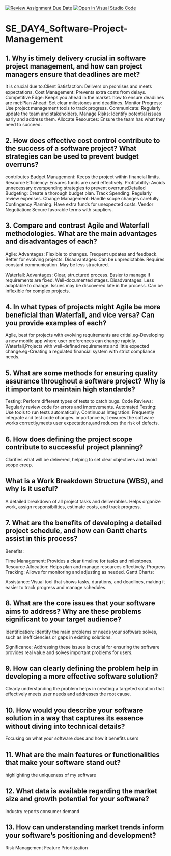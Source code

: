 [![Review Assignment Due Date](https://classroom.github.com/assets/deadline-readme-button-22041afd0340ce965d47ae6ef1cefeee28c7c493a6346c4f15d667ab976d596c.svg)](https://classroom.github.com/a/9pw6JKcu)
[![Open in Visual Studio Code](https://classroom.github.com/assets/open-in-vscode-2e0aaae1b6195c2367325f4f02e2d04e9abb55f0b24a779b69b11b9e10269abc.svg)](https://classroom.github.com/online_ide?assignment_repo_id=15644611&assignment_repo_type=AssignmentRepo)
# SE_DAY4_Software-Project-Management
## 1. Why is timely delivery crucial in software project management, and how can project managers ensure that deadlines are met?
It is crucial due to:Client Satisfaction: Delivers on promises and meets expectations.
Cost Management: Prevents extra costs from delays.
Competitive Edge: Keeps you ahead in the market.
how to ensure deadlines are met:Plan Ahead: Set clear milestones and deadlines.
Monitor Progress: Use project management tools to track progress.
Communicate: Regularly update the team and stakeholders.
Manage Risks: Identify potential issues early and address them.
Allocate Resources: Ensure the team has what they need to succeed.
## 2. How does effective cost control contribute to the success of a software project? What strategies can be used to prevent budget overruns?
contributes:Budget Management: Keeps the project within financial limits.
Resource Efficiency: Ensures funds are used effectively.
Profitability: Avoids unnecessary overspending
strategies to prevent overruns:Detailed Budgeting: Create a thorough budget plan.
Track Spending: Regularly review expenses.
Change Management: Handle scope changes carefully.
Contingency Planning: Have extra funds for unexpected costs.
Vendor Negotiation: Secure favorable terms with suppliers.

## 3. Compare and contrast Agile and Waterfall methodologies. What are the main advantages and disadvantages of each?
Agile:
Advantages:
Flexible to changes.
Frequent updates and feedback.
Better for evolving projects.
Disadvantages:
Can be unpredictable.
Requires constant communication.
May be less structured.

Waterfall:
Advantages:
Clear, structured process.
Easier to manage if requirements are fixed.
Well-documented stages.
Disadvantages:
Less adaptable to change.
Issues may be discovered late in the process.
Can be inflexible for complex projects.
## 4. In what types of projects might Agile be more beneficial than Waterfall, and vice versa? Can you provide examples of each?
Agile, best for projects with evolving requirements are critial.eg-Developing a new mobile app where user preferences can change rapidly.
Waterfall,Projects with well-defined requirements and little expected change.eg-Creating a regulated financial system with strict compliance needs.
## 5. What are some methods for ensuring quality assurance throughout a software project? Why is it important to maintain high standards?
Testing: Perform different types of tests to catch bugs.
Code Reviews: Regularly review code for errors and improvements.
Automated Testing: Use tools to run tests automatically.
Continuous Integration: Frequently integrate and test code changes.
importance is,it ensures the software works correctly,meets user expectations,and reduces the risk of defects. 
## 6. How does defining the project scope contribute to successful project planning?
Clarifies what will be delivered, helping to set clear objectives and avoid scope creep.
## What is a Work Breakdown Structure (WBS), and why is it useful?
A detailed breakdown of all project tasks and deliverables.
Helps organize work, assign responsibilities, estimate costs, and track progress.
## 7. What are the benefits of developing a detailed project schedule, and how can Gantt charts assist in this process?
Benefits:

Time Management: Provides a clear timeline for tasks and milestones.
Resource Allocation: Helps plan and manage resources effectively.
Progress Tracking: Allows for monitoring and adjusting as needed.
Gantt Charts:

Assistance: Visual tool that shows tasks, durations, and deadlines, making it easier to track progress and manage schedules.
## 8. What are the core issues that your software aims to address? Why are these problems significant to your target audience?
Identification: Identify the main problems or needs your software solves, such as inefficiencies or gaps in existing solutions.

Significance: Addressing these issues is crucial for ensuring the software provides real value and solves important problems for users.
## 9. How can clearly defining the problem help in developing a more effective software solution? 
Clearly understanding the problem helps in creating a targeted solution that effectively meets user needs and addresses the root cause.
## 10. How would you describe your software solution in a way that captures its essence without diving into technical details?
Focusing on what your software does and how it benefits users
## 11. What are the main features or functionalities that make your software stand out?
highlighting the uniqueness of my software
## 12. What data is available regarding the market size and growth potential for your software?
industry reports
consumer demand
## 13. How can understanding market trends inform your software’s positioning and development?
Risk Management
Feature Prioritization